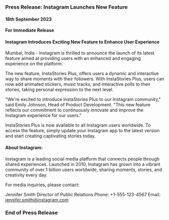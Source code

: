 ### Press Release: Instagram Launches New Feature

#### 18th September 2023

**For Immediate Release**

#### Instagram Introduces Exciting New Feature to Enhance User Experience

Mumbai, India - Instagram is thrilled to announce the launch of its latest feature aimed at providing users with an enhanced and engaging experience on the platform.

The new feature, InstaStories Plus, offers users a dynamic and interactive way to share moments with their followers. With InstaStories Plus, users can now add animated stickers, music tracks, and interactive polls to their stories, taking personal expression to the next level.

"We're excited to introduce InstaStories Plus to our Instagram community," said Emily Johnson, Head of Product Development. "This new feature reflects our commitment to continuously innovate and improve the Instagram experience for our users."

InstaStories Plus is now available to all Instagram users worldwide. To access the feature, simply update your Instagram app to the latest version and start creating captivating stories today.

#### About Instagram:

Instagram is a leading social media platform that connects people through shared experiences. Launched in 2010, Instagram has grown into a vibrant community of over 1 billion users worldwide, sharing moments, stories, and creativity every day.

For media inquiries, please contact:

Jennifer Smith
Director of Public Relations
Phone: +1-555-123-4567
Email: jennifer.smith@instagram.com

### End of Press Release